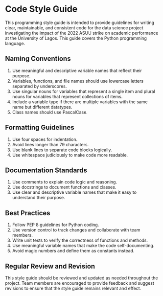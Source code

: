 # Code Style Guide

This programming style guide is intended to provide guidelines for writing clear, maintainable, and consistent code for the data science project investigating the impact of the 2022 ASUU strike on academic performance at the University of Lagos. This guide covers the Python programming language.

## Naming Conventions

1. Use meaningful and descriptive variable names that reflect their purpose.
2. Variables, functions, and file names should use lowercase letters separated by underscores.
3. Use singular nouns for variables that represent a single item and plural nouns for variables that represent collections of items.
4. Include a variable type if there are multiple variables with the same name but different datatypes.
5. Class names should use PascalCase.

## Formatting Guidelines

1. Use four spaces for indentation.
2. Avoid lines longer than 79 characters.
3. Use blank lines to separate code blocks logically.
4. Use whitespace judiciously to make code more readable.

## Documentation Standards

1. Use comments to explain code logic and reasoning.
2. Use docstrings to document functions and classes.
3. Use clear and descriptive variable names that make it easy to understand their purpose.

## Best Practices

1. Follow PEP 8 guidelines for Python coding.
2. Use version control to track changes and collaborate with team members.
3. Write unit tests to verify the correctness of functions and methods.
4. Use meaningful variable names that make the code self-documenting.
5. Avoid magic numbers and define them as constants instead.

## Regular Review and Revision

This style guide should be reviewed and updated as needed throughout the project. Team members are encouraged to provide feedback and suggest revisions to ensure that the style guide remains relevant and effect.
